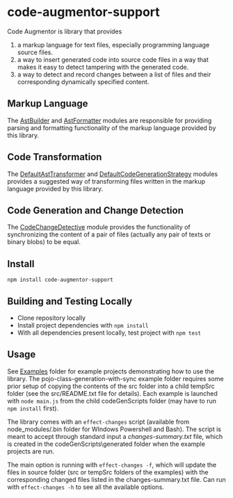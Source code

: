 # code-augmentor-support

Code Augmentor is library that provides

1. a markup language for text files, especially programming language source files.
2. a way to insert generated code into source code files in a way that makes it easy to detect tampering with the generated code.
3. a way to detect and record changes between a list of files and their corresponding dynamically specified content.

## Markup Language

The [AstBuilder](https://github.com/aaronicsubstances/code-augmentor-nodejs/blob/master/src/AstBuilder.ts) and [AstFormatter](https://github.com/aaronicsubstances/code-augmentor-nodejs/blob/master/src/AstFormatter.ts) modules are responsible for providing parsing and formatting functionality of the markup language provided by this library.

## Code Transformation

The [DefaultAstTransformer](https://github.com/aaronicsubstances/code-augmentor-nodejs/blob/master/src/DefaultAstTransformer.ts) and [DefaultCodeGenerationStrategy](https://github.com/aaronicsubstances/code-augmentor-nodejs/blob/master/src/DefaultCodeGenerationStrategy.ts) modules provides a suggested way of transforming files written in the markup language provided by this library.

## Code Generation and Change Detection

The [CodeChangeDetective](https://github.com/aaronicsubstances/code-augmentor-nodejs/blob/master/src/CodeChangeDetective.ts) module provides the functionality of synchronizing the content of a pair of files (actually any pair of texts or binary blobs) to be equal.

## Install

`npm install code-augmentor-support`

## Building and Testing Locally

   * Clone repository locally
   * Install project dependencies with `npm install`
   * With all dependencies present locally, test project with `npm test`

## Usage

See [Examples](https://github.com/aaronicsubstances/code-augmentor/tree/master/examples) folder for example projects demonstrating how to use the library. The pojo-class-generation-with-sync example folder requires some prior setup of copying the contents of the src folder into a child tempSrc folder (see the src/README.txt file for details). Each example is launched with `node main.js` from the child codeGenScripts folder (may have to run `npm install` first).

The library comes with an `effect-changes` script (available from node_modules/.bin folder for WIndows Powershell and Bash). The script is meant to accept through standard input a *changes-summary.txt* file, which is created in the codeGenScripts\generated folder when the example projects are run.

The main option is running with `effect-changes -f`, which will update the files in source folder (src or tempSrc folders of the examples) with the corresponding changed files listed in the changes-summary.txt file. Can run with `effect-changes -h` to see all the available options.
